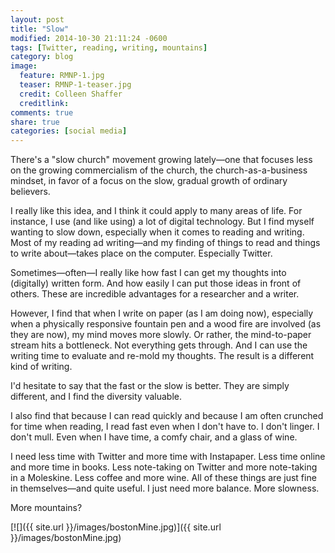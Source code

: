 ```yaml
---
layout: post
title: "Slow"
modified: 2014-10-30 21:11:24 -0600
tags: [Twitter, reading, writing, mountains]
category: blog
image:
  feature: RMNP-1.jpg
  teaser: RMNP-1-teaser.jpg
  credit: Colleen Shaffer
  creditlink:
comments: true
share: true
categories: [social media]
---
```


There's a "slow church" movement growing lately—one that focuses less on the growing commercialism of the church, the church-as-a-business mindset, in favor of a focus on the slow, gradual growth of ordinary believers.

I really like this idea, and I think it could apply to many areas of life. For instance, I use (and like using) a lot of digital technology. But I find myself wanting to slow down, especially when it comes to reading and writing. Most of my reading ad writing—and my finding of things to read and things to write about—takes place on the computer. Especially Twitter.

Sometimes—often—I really like how fast I can get my thoughts into (digitally) written form. And how easily I can put those ideas in front of others. These are incredible advantages for a researcher and a writer.

However, I find that when I write on paper (as I am doing now), especially when a physically responsive fountain pen and a wood fire are involved (as they are now), my mind moves more slowly. Or rather, the mind-to-paper stream hits a bottleneck. Not everything gets through. And I can use the writing time to evaluate and re-mold my thoughts. The result is a different kind of writing.

I'd hesitate to say that the fast or the slow is better. They are simply different, and I find the diversity valuable.

I also find that because I can read quickly and because I am often crunched for time when reading, I read fast even when I don't have to. I don't linger. I don't mull. Even when I have time, a comfy chair, and a glass of wine.

I need less time with Twitter and more time with Instapaper. Less time online and more time in books. Less note-taking on Twitter and more note-taking in a Moleskine. Less coffee and more wine. All of these things are just fine in themselves—and quite useful. I just need more balance. More slowness.

More mountains?

[![]({{ site.url }}/images/bostonMine.jpg)]({{ site.url }}/images/bostonMine.jpg)
